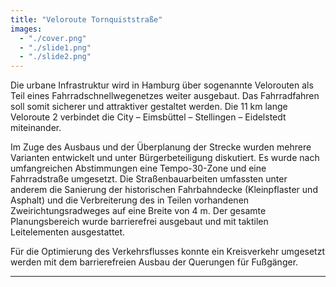 ```yaml
---
title: "Veloroute Tornquiststraße"
images:
  - "./cover.png"
  - "./slide1.png"
  - "./slide2.png"
---
```


Die urbane Infrastruktur wird in Hamburg über sogenannte Velorouten als Teil
eines Fahrradschnellwegenetzes weiter ausgebaut. Das Fahrradfahren soll
somit sicherer und attraktiver gestaltet werden. Die 11 km lange
Veloroute 2 verbindet die City – Eimsbüttel – Stellingen – Eidelstedt
miteinander.

Im Zuge des Ausbaus und der Überplanung der Strecke wurden mehrere
Varianten entwickelt und unter Bürgerbeteiligung diskutiert. Es wurde
nach umfangreichen Abstimmungen eine Tempo-30-Zone und eine
Fahrradstraße umgesetzt. Die Straßenbauarbeiten umfassten unter anderem
die Sanierung der historischen Fahrbahndecke (Kleinpflaster und Asphalt)
und die Verbreiterung des in Teilen vorhandenen Zweirichtungsradweges
auf eine Breite von 4 m. Der gesamte Planungsbereich wurde barrierefrei
ausgebaut und mit taktilen Leitelementen ausgestattet.

Für die Optimierung des Verkehrsflusses konnte ein Kreisverkehr umgesetzt
werden mit dem barrierefreien Ausbau der Querungen für Fußgänger.

---
